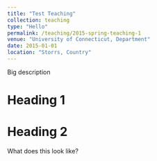 ```yaml
---
title: "Test Teaching"
collection: teaching
type: "Hello"
permalink: /teaching/2015-spring-teaching-1
venue: "University of Connecticut, Department"
date: 2015-01-01
location: "Storrs, Country"
---
```


Big description

Heading 1
======

Heading 2
======
What does this look like?
